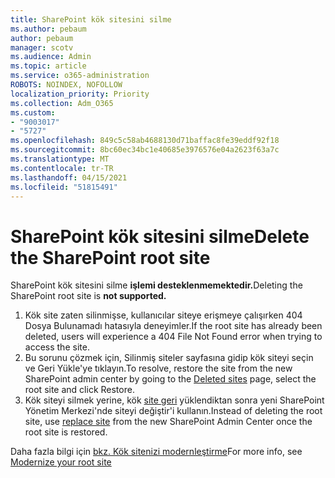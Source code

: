 ```yaml
---
title: SharePoint kök sitesini silme
ms.author: pebaum
author: pebaum
manager: scotv
ms.audience: Admin
ms.topic: article
ms.service: o365-administration
ROBOTS: NOINDEX, NOFOLLOW
localization_priority: Priority
ms.collection: Adm_O365
ms.custom:
- "9003017"
- "5727"
ms.openlocfilehash: 849c5c58ab4688130d71baffac8fe39eddf92f18
ms.sourcegitcommit: 8bc60ec34bc1e40685e3976576e04a2623f63a7c
ms.translationtype: MT
ms.contentlocale: tr-TR
ms.lasthandoff: 04/15/2021
ms.locfileid: "51815491"
---
```

# <a name="delete-the-sharepoint-root-site"></a><span data-ttu-id="cbd09-102">SharePoint kök sitesini silme</span><span class="sxs-lookup"><span data-stu-id="cbd09-102">Delete the SharePoint root site</span></span>

<span data-ttu-id="cbd09-103">SharePoint kök sitesini silme  **işlemi desteklenmemektedir.**</span><span class="sxs-lookup"><span data-stu-id="cbd09-103">Deleting the SharePoint root site is  **not supported.**</span></span>

1.  <span data-ttu-id="cbd09-104">Kök site zaten silinmişse, kullanıcılar siteye erişmeye çalışırken 404 Dosya Bulunamadı hatasıyla deneyimler.</span><span class="sxs-lookup"><span data-stu-id="cbd09-104">If the root site has already been deleted, users will experience a  404 File Not Found  error when trying to access the site.</span></span>
2.  <span data-ttu-id="cbd09-105">Bu sorunu çözmek için, Silinmiş siteler sayfasına gidip [](https://admin.microsoft.com/sharepoint?page=recycleBin&modern=true) kök siteyi seçin ve Geri Yükle'ye tıklayın.</span><span class="sxs-lookup"><span data-stu-id="cbd09-105">To resolve, restore the site  from the new SharePoint admin center by going to the  [Deleted sites](https://admin.microsoft.com/sharepoint?page=recycleBin&modern=true)  page, select the root site and click  Restore.</span></span>
3.  <span data-ttu-id="cbd09-106">Kök siteyi silmek yerine, kök [site geri](https://docs.microsoft.com/sharepoint/modern-root-site#replace-your-root-site)  yüklendiktan sonra yeni SharePoint Yönetim Merkezi'nde siteyi değiştir'i kullanın.</span><span class="sxs-lookup"><span data-stu-id="cbd09-106">Instead of deleting the root site, use [replace site](https://docs.microsoft.com/sharepoint/modern-root-site#replace-your-root-site)  from the new SharePoint Admin Center once the root site is restored.</span></span>

<span data-ttu-id="cbd09-107">Daha fazla bilgi için [bkz. Kök sitenizi modernleştirme](https://docs.microsoft.com/sharepoint/modern-root-site)</span><span class="sxs-lookup"><span data-stu-id="cbd09-107">For more info, see [Modernize your root site](https://docs.microsoft.com/sharepoint/modern-root-site)</span></span>